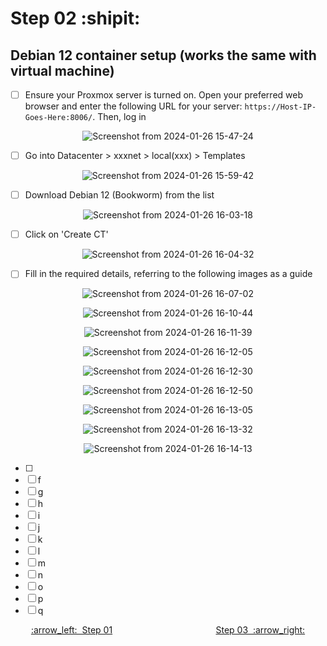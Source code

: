 # Step 02 :shipit:
## Debian 12 container setup (works the same with virtual machine)
- [ ] Ensure your Proxmox server is turned on. Open your preferred web browser and enter the following URL for your server: ```https://Host-IP-Goes-Here:8006/```. Then, log in

<div align="center">
  
![Screenshot from 2024-01-26 15-47-24](https://github.com/hispanicdevian/libreNMS-Deb12-Nginx/assets/135581442/5a1eb9cd-7035-49e5-ac15-7ee55f9682d2)
</div>

- [ ] Go into Datacenter > xxxnet > local(xxx) > Templates

<div align="center">
  
![Screenshot from 2024-01-26 15-59-42](https://github.com/hispanicdevian/libreNMS-Deb12-Nginx/assets/135581442/a877283c-7293-4151-b4d2-b813a432ec04)
  </div>
  
- [ ] Download Debian 12 (Bookworm) from the list

<div align="center">

  ![Screenshot from 2024-01-26 16-03-18](https://github.com/hispanicdevian/libreNMS-Deb12-Nginx/assets/135581442/5c58dcb7-6cfe-4e29-b5cf-3b27e477efa5)
  </div>

- [ ] Click on 'Create CT'

<div align="center">

![Screenshot from 2024-01-26 16-04-32](https://github.com/hispanicdevian/libreNMS-Deb12-Nginx/assets/135581442/3f59efb8-4807-40dd-992e-5345269f0144)
  </div>
  
- [ ] Fill in the required details, referring to the following images as a guide

<div align="center">

![Screenshot from 2024-01-26 16-07-02](https://github.com/hispanicdevian/libreNMS-Deb12-Nginx/assets/135581442/eb401d5f-edf0-4c72-86b5-00a243fac8a6)

![Screenshot from 2024-01-26 16-10-44](https://github.com/hispanicdevian/libreNMS-Deb12-Nginx/assets/135581442/d482b3b5-2d84-4965-8a7c-eb5099ae7a46)
  
![Screenshot from 2024-01-26 16-11-39](https://github.com/hispanicdevian/libreNMS-Deb12-Nginx/assets/135581442/b31a8564-89b2-4502-bd0e-8b5c0c0e7b38)

![Screenshot from 2024-01-26 16-12-05](https://github.com/hispanicdevian/libreNMS-Deb12-Nginx/assets/135581442/a77834cc-a1e3-44c2-8d0e-b010b5f20314)

![Screenshot from 2024-01-26 16-12-30](https://github.com/hispanicdevian/libreNMS-Deb12-Nginx/assets/135581442/5527b8ff-ed00-43b0-b554-00fb345716b4)

![Screenshot from 2024-01-26 16-12-50](https://github.com/hispanicdevian/libreNMS-Deb12-Nginx/assets/135581442/2e84fb3d-0f96-4af8-abc1-9220baab392f)

![Screenshot from 2024-01-26 16-13-05](https://github.com/hispanicdevian/libreNMS-Deb12-Nginx/assets/135581442/5d7aeda0-c8fb-4509-b08c-547718314205)

![Screenshot from 2024-01-26 16-13-32](https://github.com/hispanicdevian/libreNMS-Deb12-Nginx/assets/135581442/0f7b4018-1158-40db-af8f-697114078104)

![Screenshot from 2024-01-26 16-14-13](https://github.com/hispanicdevian/libreNMS-Deb12-Nginx/assets/135581442/ce764194-9c27-448c-a5ba-f2fb1def0cb2)

  </div>
  
- [ ] 
- [ ] f
- [ ] g
- [ ] h
- [ ] i
- [ ] j
- [ ] k
- [ ] l
- [ ] m
- [ ] n
- [ ] o
- [ ] p
- [ ] q

<p align="center"> <a href="Step_01.md">:arrow_left:&nbsp;&nbsp;Step 01</a> &nbsp;&nbsp;&nbsp;&nbsp;&nbsp;&nbsp;&nbsp;&nbsp;&nbsp;&nbsp;&nbsp;&nbsp;&nbsp;&nbsp;&nbsp;&nbsp;&nbsp;&nbsp;&nbsp;&nbsp;&nbsp;&nbsp;&nbsp;&nbsp;&nbsp;&nbsp;&nbsp;&nbsp;&nbsp;&nbsp;&nbsp;&nbsp;&nbsp;&nbsp;&nbsp;&nbsp;&nbsp;&nbsp;&nbsp;&nbsp;  <a href="Step_03.md">Step 03&nbsp; :arrow_right:</a></p>
